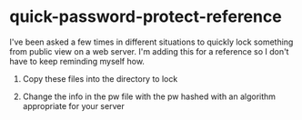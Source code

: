 # quick-password-protect-reference
I've been asked a few times in different situations to quickly lock something from public view on a web server. I'm adding this for a reference so I don't have to keep reminding myself how.

1. Copy these files into the directory to lock

2. Change the info in the pw file with the pw hashed with an algorithm appropriate for your server
